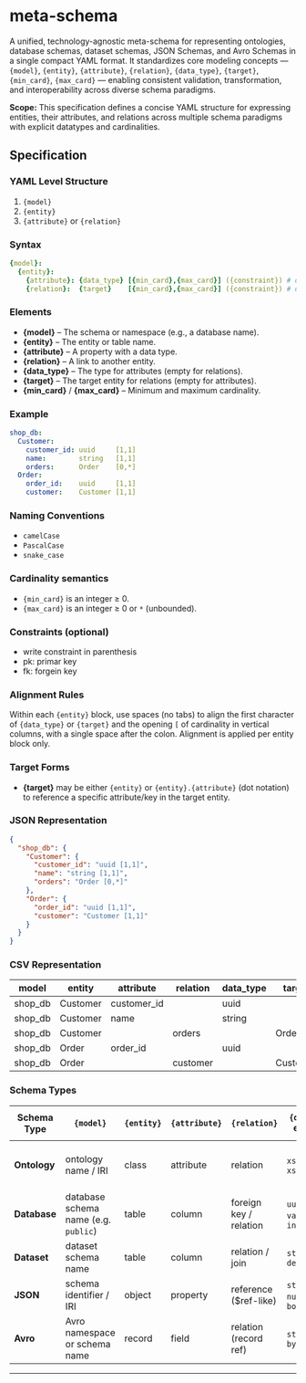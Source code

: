 # meta-schema

A unified, technology-agnostic meta-schema for representing ontologies, database schemas, dataset schemas, JSON Schemas, and Avro Schemas in a single compact YAML format. It standardizes core modeling concepts — `{model}`, `{entity}`, `{attribute}`, `{relation}`, `{data_type}`, `{target}`, `{min_card}`, `{max_card}` — enabling consistent validation, transformation, and interoperability across diverse schema paradigms.

**Scope:** This specification defines a concise YAML structure for expressing entities, their attributes, and relations across multiple schema paradigms with explicit datatypes and cardinalities.

## Specification

### YAML Level Structure

1. `{model}`
2. `{entity}`
3. `{attribute}` or `{relation}`

### Syntax

```yaml
{model}:
  {entity}:
    {attribute}: {data_type} [{min_card},{max_card}] ({constraint}) # description
    {relation}:  {target}    [{min_card},{max_card}] ({constraint}) # description
```

### Elements

* **{model}** – The schema or namespace (e.g., a database name).
* **{entity}** – The entity or table name.
* **{attribute}** – A property with a data type.
* **{relation}** – A link to another entity.
* **{data\_type}** – The type for attributes (empty for relations).
* **{target}** – The target entity for relations (empty for attributes).
* **{min\_card}** / **{max\_card}** – Minimum and maximum cardinality.


### Example

```yaml
shop_db:
  Customer:
    customer_id: uuid     [1,1]
    name:        string   [1,1]
    orders:      Order    [0,*]
  Order:
    order_id:    uuid     [1,1]
    customer:    Customer [1,1]
```

### Naming Conventions

* `camelCase`
* `PascalCase`
* `snake_case`

### Cardinality semantics

* `{min_card}` is an integer ≥ 0.
* `{max_card}` is an integer ≥ 0 or `*` (unbounded).

### Constraints (optional)

* write constraint in parenthesis
* pk: primar key
* fk: forgein key

### Alignment Rules

Within each `{entity}` block, use spaces (no tabs) to align the first character of `{data_type}` or `{target}` and the opening `[` of cardinality in vertical columns, with a single space after the colon. Alignment is applied per entity block only.

### Target Forms

* **{target}** may be either `{entity}` or `{entity}.{attribute}` (dot notation) to reference a specific attribute/key in the target entity.



### JSON Representation

```json
{
  "shop_db": {
    "Customer": {
      "customer_id": "uuid [1,1]",
      "name": "string [1,1]",
      "orders": "Order [0,*]"
    },
    "Order": {
      "order_id": "uuid [1,1]",
      "customer": "Customer [1,1]"
    }
  }
}
```

### CSV Representation

| model    | entity   | attribute    | relation | data\_type | target   | min\_card | max\_card |
| -------- | -------- | ------------ | -------- | ---------- | -------- | --------- | --------- |
| shop\_db | Customer | customer\_id |          | uuid       |          | 1         | 1         |
| shop\_db | Customer | name         |          | string     |          | 1         | 1         |
| shop\_db | Customer |              | orders   |            | Order    | 0         | \*        |
| shop\_db | Order    | order\_id    |          | uuid       |          | 1         | 1         |
| shop\_db | Order    |              | customer |            | Customer | 1         | 1         |




### Schema Types

| Schema Type  | `{model}`                            | `{entity}` | `{attribute}` | `{relation}`           | `{data_type}` examples        | `{target}` examples      | `{min_card},{max_card}` meaning                                |
| ------------ | ------------------------------------ | ---------- | ------------- | ---------------------- | ----------------------------- | ------------------------ | -------------------------------------------------------------- |
| **Ontology** | ontology name / IRI                  | class      | attribute     | relation               | `xsd:string`, `xsd:dateTime`  | `ex:Person`, `ex:Order`  | Minimum/maximum property occurrences in class definition       |
| **Database** | database schema name (e.g. `public`) | table      | column        | foreign key / relation | `uuid`, `varchar`, `integer`  | `Customer`, `Order`      | Min/max constraint on column value count per row (rarely used) |
| **Dataset**  | dataset schema name                  | table      | column        | relation / join        | `string`, `date`, `decimal`   | `Customer`, `Product`    | Min/max rows linked in relation                                |
| **JSON**     | schema identifier / IRI              | object     | property      | reference (\$ref-like) | `string`, `number`, `boolean` | `#/definitions/Customer` | Min/max items or property occurrences                          |
| **Avro**     | Avro namespace or schema name        | record     | field         | relation (record ref)  | `string`, `long`, `bytes`     | `Customer`, `Order`      | Min/max occurrences in array/field constraints                 |

---
